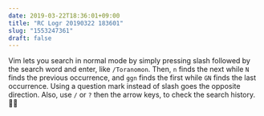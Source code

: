 ```yaml
---
date: 2019-03-22T18:36:01+09:00
title: "RC Logr 20190322 183601"
slug: "1553247361"
draft: false
---
```


Vim lets you search in normal mode by simply pressing slash followed by the search word and enter, like `/Toranomon`. Then, `n` finds the next while `N` finds the previous occurrence, and `ggn` finds the first while `GN` finds the last occurrence. Using a question mark instead of slash goes the opposite direction. Also, use `/` or `?` then the arrow keys, to check the search history. 🕵🏻‍
